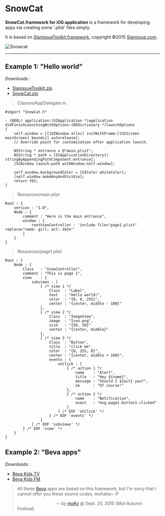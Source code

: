 # SnowCat

**SnowCat.framework for iOS application**
is a framework for developing apps via creating some '.plist' files simply.

It is based on [SlanissueToolkit.framework][slanissue-ios], copyright &copy;2015 [Slanissue.com][slanissue.com].

![Snowcat][snowcat.jpg]

---

## Example 1: "Hello world"

*Downloads* :

* [SlanissueToolkit.zip][slanissue-ios.zip]
* [SnowCat.zip][snowcat-ios.zip]

> Classes/AppDelegate.m

	#import "SnowCat.h"
	
	- (BOOL) application:(UIApplication *)application didFinishLaunchingWithOptions:(NSDictionary *)launchOptions
	{
		self.window = [[[UIWindow alloc] initWithFrame:[[UIScreen mainScreen] bounds]] autorelease];
		// Override point for customization after application launch.
		
		NSString * entrance = @"main.plist";
		NSString * path = [SCApplicationDirectory() stringByAppendingPathComponent:entrance];
		[SCWindow launch:path withWindow:self.window];
		
		self.window.backgroundColor = [UIColor whiteColor];
		[self.window makeKeyAndVisible];
		return YES;
	}

> Resources/main.plist

	Root : {
		version : "1.0",
		Node : {
			comment : "Here is the main entrance",
			window : {
				rootViewController : 'include file="page1.plist" replace="name: girl; act: date"'
			}
		}
	}

> Resources/page1.plist

	Root : {
		Node : {
			Class   : "ViewController",
			comment : "This is page 1",
			view    : {
				subviews : [
					{ /* view 1 */
						Class  : "Label",
						text   : "Hello world!",
						color  : "{0, 0, 255}",
						center : "{center, middle - 100}"
					},
					{ /* view 2 */
						Class  : "ImageView",
						image  : "Icon.png",
						size   : "{50, 50}"
						center : "{center, middle}"
					},
					{ /* view 3 */
						Class  : "Button",
						title  : "click me",
						color  : "{0, 255, 0}",
						center : "{center, middle + 100}",
						events : {
							onClick : [
								{ /* action 1 */
									name    : "Alert",
									title   : "Hey ${name}",
									message : "Should I ${act} you?",
									ok      : "Of course!"
								},
								{ /* action 2 */
									name    : "Notification",
									event   : "msg.page1.button1.clicked"
								}
							] /* EOF 'onClick' */
						} /* EOF 'events' */
					}
				] /* EOF 'subviews' */
			} /* EOF 'view' */
		}
	}

## Example 2: "Beva apps"

*Downloads* :

* [Beva Kids TV][beva.tv]
* [Beva Kids FM][beva.fm]

> All these [Beva][beva.com] apps are based on this framework,
> but I'm sorry that I cannot offer you these source codes, muhaha~ :P
> 
> &nbsp; &nbsp; &nbsp; &nbsp; &nbsp; &nbsp; &nbsp; &nbsp;
> &nbsp; &nbsp; &nbsp; &nbsp; &nbsp; &nbsp; &nbsp; &nbsp;
> -- by [moKy][moky] @ Sept. 25, 2015 (Mid-Autumn Festival)


[slanissue.com]: http://www.slanissue.com/ "Beijing Slanissue Technology Co., Ltd."
[beva.com]: http://www.beva.com/ "Beva.com"

[moky]: http://moky.github.com/ "About me"

[slanissue-ios]: https://github.com/moky/slanissue-ios "Slanissue Toolkit for iOS"

[slanissue-ios.zip]: https://github.com/moky/slanissue-ios/archive/master.zip "Slanissue Toolkit for iOS"
[snowcat-ios.zip]: https://github.com/moky/snowcat-ios/archive/master.zip "SnowCat for iOS"

[beva.tv]: https://itunes.apple.com/cn/app/bei-wa-er-ge2015/id716603240?mt=8 "AppStore"
[beva.fm]: https://itunes.apple.com/cn/app/bei-wa-ting-ting/id989100723?mt=8 "AppStore"

[snowcat.jpg]: http://img.diytrade.com/cdimg/860989/8004577/0/1234846770.jpg "Snowcat"
